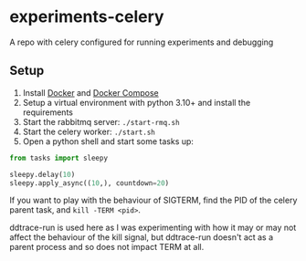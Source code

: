 # experiments-celery

A repo with celery configured for running experiments and debugging

## Setup

1. Install [Docker](https://docs.docker.com/install/) and [Docker Compose](https://docs.docker.com/compose/install/)
2. Setup a virtual environment with python 3.10+ and install the requirements
3. Start the rabbitmq server: `./start-rmq.sh`
4. Start the celery worker: `./start.sh`
5. Open a python shell and start some tasks up:

```python
from tasks import sleepy

sleepy.delay(10)
sleepy.apply_async((10,), countdown=20)
```

If you want to play with the behaviour of SIGTERM, find the PID of the celery
parent task, and `kill -TERM <pid>`.

ddtrace-run is used here as I was experimenting with how it may or may not affect
the behaviour of the kill signal, but ddtrace-run doesn't act as a parent process
and so does not impact TERM at all.
